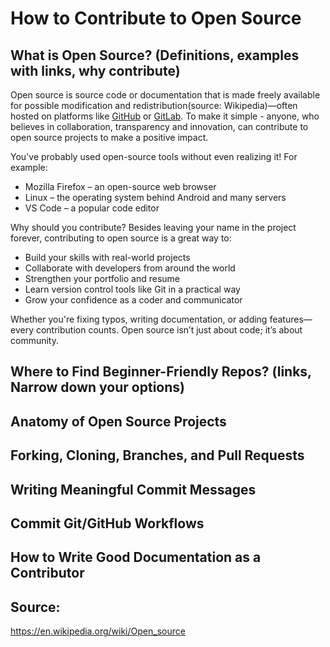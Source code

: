 # How to Contribute to Open Source

## What is Open Source? (Definitions, examples with links, why contribute)

Open source is source code or documentation that is made freely available for possible modification and redistribution(source: Wikipedia)—often hosted on platforms like [GitHub](https://github.com/) or [GitLab](https://about.gitlab.com/). To make it simple - anyone, who believes in collaboration, transparency and innovation, can contribute to open source projects to make a positive impact.

You've probably used open-source tools without even realizing it! For example:
- Mozilla Firefox – an open-source web browser
- Linux – the operating system behind Android and many servers
- VS Code – a popular code editor

Why should you contribute?
Besides leaving your name in the project forever, contributing to open source is a great way to:
- Build your skills with real-world projects
- Collaborate with developers from around the world
- Strengthen your portfolio and resume
- Learn version control tools like Git in a practical way
- Grow your confidence as a coder and communicator

Whether you're fixing typos, writing documentation, or adding features—every contribution counts. Open source isn’t just about code; it’s about community.

## Where to Find Beginner-Friendly Repos? (links, Narrow down your options)
## Anatomy of Open Source Projects
## Forking, Cloning, Branches, and Pull Requests
## Writing Meaningful Commit Messages
## Commit Git/GitHub Workflows
## How to Write Good Documentation as a Contributor

## Source:
https://en.wikipedia.org/wiki/Open_source
